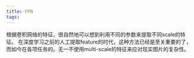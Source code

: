 ```yaml
---
title: FPN
tags:
---
```


根据卷积网络的特征，很自然地可以想到利用不同的参数来提取不同scale的特征。
在深度学习之前的人工提取feature的时代，这种方法已经是至关重要的了，而如今在各项任务的。无一不使用multi-scale的特征来应对现实图片的复杂性。